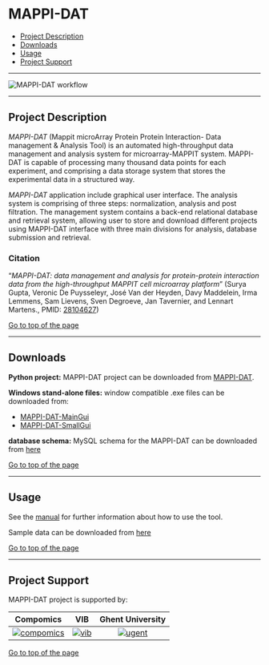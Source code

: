 # MAPPI-DAT

 * [Project Description](#project-description)
 * [Downloads](#downloads)
 * [Usage](#usage)
 * [Project Support](#project-support)

----

![MAPPI-DAT workflow](http://genesis.ugent.be/uvpublicdata/MAPPI-DAT/mappi-dat_schem.png)

----

## Project Description

*MAPPI-DAT* (Mappit microArray Protein Protein Interaction- Data management & Analysis Tool) is an automated high-throughput data management and analysis system for microarray-MAPPIT system. MAPPI-DAT is capable of processing many thousand data points for each experiment, and comprising a data storage system that stores the experimental data in a structured way. 

*MAPPI-DAT* application include graphical user interface. The analysis system is comprising of three steps: normalization, analysis and post filtration. The management system contains a back-end relational database and retrieval system, allowing user to store and download different projects using MAPPI-DAT interface with three main divisions for analysis, database submission and retrieval.

### Citation
“*MAPPI-DAT: data management and analysis for protein-protein interaction data from the high-throughput MAPPIT cell microarray platform*” (Surya Gupta, Veronic De Puysseleyr, José Van der Heyden, Davy Maddelein, Irma Lemmens, Sam Lievens, Sven Degroeve, Jan Tavernier, and Lennart Martens., PMID: [28104627](http://www.ncbi.nlm.nih.gov/pubmed/28104627))


[Go to top of the page](#mappi-dat)

----

## Downloads

**Python project:**
MAPPI-DAT project can be downloaded from <a href="http://genesis.ugent.be/uvpublicdata/MAPPI-DAT/MAPPI-DAT.zip" onclick="trackOutboundLink('usage','download','mappidat','http://genesis.ugent.be/uvpublicdata/MAPPI-DAT/MAPPI-DAT.zip'); return false;">MAPPI-DAT</a>.

**Windows stand-alone files:**
window compatible .exe files can be downloaded from:

  * <a href="http://genesis.ugent.be/uvpublicdata/MAPPI-DAT/MAPPI-DAT-MainGui.zip" onclick="trackOutboundLink('usage','download','mappidat','http://genesis.ugent.be/uvpublicdata/MAPPI-DAT/MAPPI-DAT-MainGui.zip'); return false;">MAPPI-DAT-MainGui</a>
  * <a href="http://genesis.ugent.be/uvpublicdata/MAPPI-DAT/MAPPI-DAT-SmallGui.zip" onclick="trackOutboundLink('usage','download','mappidat','http://genesis.ugent.be/uvpublicdata/MAPPI-DAT/MAPPI-DAT-SmallGui.zip'); return false;">MAPPI-DAT-SmallGui</a>

**database schema:**
MySQL schema for the MAPPI-DAT can be downloaded from [here](http://genesis.ugent.be/uvpublicdata/MAPPI-DAT/Mappi_datScript.sql)

[Go to top of the page](#mappi-dat)

----

## Usage
See the [manual](http://genesis.ugent.be/uvpublicdata/MAPPI-DAT/UserManual.pdf) for further information about how to use the tool.

Sample data can be downloaded from [here](http://genesis.ugent.be/uvpublicdata/MAPPI-DAT/SampleData.zip)

[Go to top of the page](#mappi-dat)

----

## Project Support

MAPPI-DAT project is supported by:

| Compomics | VIB | Ghent University|
|:--:|:--:|:--:|
| [![compomics](http://genesis.ugent.be/uvpublicdata/image/compomics.png)](http://www.compomics.com) | [![vib](http://genesis.ugent.be/uvpublicdata/image/vib.png)](http://www.vib.be) | [![ugent](http://genesis.ugent.be/uvpublicdata/image/ugent.png)](http://www.ugent.be/en) |

[Go to top of the page](#mappi-dat)



